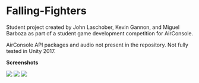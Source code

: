 # Falling-Fighters

Student project created by John Laschober, Kevin Gannon, and Miguel Barboza as part of a student game development competition for AirConsole.

AirConsole API packages and audio not present in the repository. Not fully tested in Unity 2017.

**Screenshots**

![](https://i.imgur.com/JTXB9AD.png)
![](https://i.imgur.com/s4uA7k9.png)
![](https://i.imgur.com/4DBC8uZ.png)
